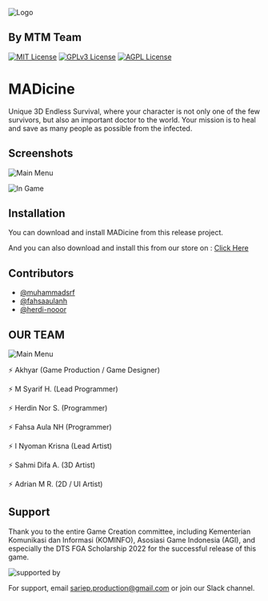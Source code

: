 
![Logo](https://lh6.googleusercontent.com/iYWtBuTsG6dF1kpnZaMsoAzCnm_Q4fYDpQ9Upa151vxDJ5xqZhiI8o-AEYDDJGwpgeE=w2400)

## By MTM Team

[![MIT License](https://img.shields.io/badge/License-MIT-green.svg)](https://choosealicense.com/licenses/mit/)
[![GPLv3 License](https://img.shields.io/badge/License-GPL%20v3-yellow.svg)](https://opensource.org/licenses/)
[![AGPL License](https://img.shields.io/badge/license-AGPL-blue.svg)](http://www.gnu.org/licenses/agpl-3.0)



# MADicine
Unique 3D Endless Survival, where your character is not only one of the few survivors, but also an important doctor to the world. Your mission is to heal and save as many people as possible from the infected.

## Screenshots

![Main Menu](https://lh6.googleusercontent.com/DB938nH69g7GfVeDutAzU0FDLghmWvc1V4ZbVJQGGCXmUC05XPnjseHIeTtZKS7La8c=w2400)

![In Game](https://lh4.googleusercontent.com/nH6UOAdYa4WT4KD-LylZG62jrjxi44wmZ9N8kS0Eo-lzFFCtZTMB3c7_egdPcZEdc9g=w2400)


## Installation

You can download and install MADicine from this release project.

And you can also download and install this from our store on :
[Click Here](https://catcatexe.itch.io/madicine)
    
## Contributors
- [@muhammadsrf](https://github.com/muhammadsrf)
- [@fahsaaulanh](https://github.com/fahsaaulanh)
- [@herdi-nooor](https://github.com/herdi-nooor)


## OUR TEAM
![Main Menu](https://lh4.googleusercontent.com/6xterD9uVigOmh95aQ5hyRPHbEPCjBjykNgwAomAFCtzYXBKm8N3gdFUqsakOMP7LAw=w2400)

⚡️ Akhyar (Game Production / Game Designer)

⚡️ M Syarif H. (Lead Programmer)

⚡️ Herdin Nor S. (Programmer)

⚡️ Fahsa Aula NH (Programmer)

⚡️ I Nyoman Krisna (Lead Artist)

⚡️ Sahmi Difa A. (3D Artist)

⚡️ Adrian M R. (2D / UI Artist)
## Support
Thank you to the entire Game Creation committee, including Kementerian Komunikasi dan Informasi (KOMINFO), Asosiasi Game Indonesia (AGI), and especially the DTS FGA Scholarship 2022 for the successful release of this game. 

![supported by](https://lh3.googleusercontent.com/DtQvB8BxP_AXPi5dhlHSq3mm5CMuN1bxzDTGqqZrHoQw2v-iPsYLd7kVDxf4Afufb_Q=w2400)


For support, email sariep.production@gmail.com or join our Slack channel.

